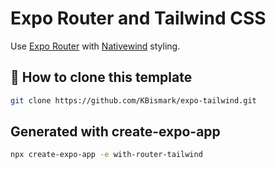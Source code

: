 # Expo Router and Tailwind CSS

Use [Expo Router](https://docs.expo.dev/router/introduction/) with [Nativewind](https://www.nativewind.dev/v4/overview/) styling.

## 🚀 How to clone this template

```sh
git clone https://github.com/KBismark/expo-tailwind.git
```


## Generated with create-expo-app

```sh
npx create-expo-app -e with-router-tailwind
```
